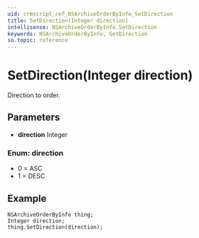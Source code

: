 ```yaml
---
uid: crmscript_ref_NSArchiveOrderByInfo_SetDirection
title: SetDirection(Integer direction)
intellisense: NSArchiveOrderByInfo.SetDirection
keywords: NSArchiveOrderByInfo, GetDirection
so.topic: reference
---
```


# SetDirection(Integer direction)

Direction to order.

## Parameters

* **direction** Integer

### Enum: direction

* 0 = ASC
* 1 = DESC

## Example

```crmscript
NSArchiveOrderByInfo thing;
Integer direction;
thing.SetDirection(direction);
```

